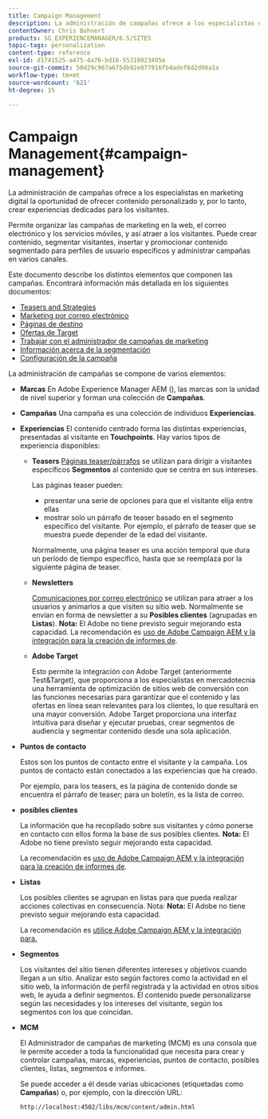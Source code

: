 ```yaml
---
title: Campaign Management
description: La administración de campañas ofrece a los especialistas en marketing digital la oportunidad de ofrecer contenido personalizado y, por lo tanto, crear experiencias dedicadas para los visitantes. Permite organizar las campañas de marketing en la web, el correo electrónico y los servicios móviles, y así atraer a los visitantes.
contentOwner: Chris Bohnert
products: SG_EXPERIENCEMANAGER/6.5/SITES
topic-tags: personalization
content-type: reference
exl-id: d1741525-a475-4a76-bd16-55318023495e
source-git-commit: 50d29c967a675db92e077916fb4adef6d2d98a1a
workflow-type: tm+mt
source-wordcount: '621'
ht-degree: 1%

---
```



# Campaign Management{#campaign-management}

La administración de campañas ofrece a los especialistas en marketing digital la oportunidad de ofrecer contenido personalizado y, por lo tanto, crear experiencias dedicadas para los visitantes.

Permite organizar las campañas de marketing en la web, el correo electrónico y los servicios móviles, y así atraer a los visitantes. Puede crear contenido, segmentar visitantes, insertar y promocionar contenido segmentado para perfiles de usuario específicos y administrar campañas en varios canales.

Este documento describe los distintos elementos que componen las campañas. Encontrará información más detallada en los siguientes documentos:

* [Teasers and Strategies](/help/sites-classic-ui-authoring/classic-personalization-campaigns-teasers-strategy.md)
* [Marketing por correo electrónico](/help/sites-classic-ui-authoring/classic-personalization-campaigns-email.md)
* [Páginas de destino](/help/sites-classic-ui-authoring/classic-personalization-campaigns-landingpage.md)
* [Ofertas de Target](/help/sites-classic-ui-authoring/classic-personalization-campaigns-target-offers.md)
* [Trabajar con el administrador de campañas de marketing](/help/sites-classic-ui-authoring/classic-personalization-campaigns-mktg-manager.md)
* [Información acerca de la segmentación](/help/sites-classic-ui-authoring/classic-personalization-campaigns-segmentation.md)
* [Configuración de la campaña](/help/sites-classic-ui-authoring/classic-personalization-campaigns-setting-up-your.md)

La administración de campañas se compone de varios elementos:

* **Marcas**
En Adobe Experience Manager AEM (), las marcas son la unidad de nivel superior y forman una colección de **Campañas**.

* **Campañas**
Una campaña es una colección de individuos **Experiencias**.

* **Experiencias**
El contenido centrado forma las distintas experiencias, presentadas al visitante en **Touchpoints**. Hay varios tipos de experiencia disponibles:

   * **Teasers**
     [Páginas teaser/párrafos](#teasers) se utilizan para dirigir a visitantes específicos **Segmentos** al contenido que se centra en sus intereses.

     Las páginas teaser pueden:

      * presentar una serie de opciones para que el visitante elija entre ellas
      * mostrar solo un párrafo de teaser basado en el segmento específico del visitante. Por ejemplo, el párrafo de teaser que se muestra puede depender de la edad del visitante.

     Normalmente, una página teaser es una acción temporal que dura un período de tiempo específico, hasta que se reemplaza por la siguiente página de teaser.

   * **Newsletters**

     [Comunicaciones por correo electrónico](#emailmarketing) se utilizan para atraer a los usuarios y animarlos a que visiten su sitio web. Normalmente se envían en forma de newsletter a su **Posibles clientes** (agrupadas en **Listas**). **Nota:** El Adobe no tiene previsto seguir mejorando esta capacidad. La recomendación es [uso de Adobe Campaign AEM y la integración para la creación de informes de](/help/sites-administering/campaign.md).

   * **Adobe Target**

     Esto permite la integración con Adobe Target (anteriormente Test&amp;Target), que proporciona a los especialistas en mercadotecnia una herramienta de optimización de sitios web de conversión con las funciones necesarias para garantizar que el contenido y las ofertas en línea sean relevantes para los clientes, lo que resultará en una mayor conversión. Adobe Target proporciona una interfaz intuitiva para diseñar y ejecutar pruebas, crear segmentos de audiencia y segmentar contenido desde una sola aplicación.

* **Puntos de contacto**

  Estos son los puntos de contacto entre el visitante y la campaña. Los puntos de contacto están conectados a las experiencias que ha creado.

  Por ejemplo, para los teasers, es la página de contenido donde se encuentra el párrafo de teaser; para un boletín, es la lista de correo.

* **posibles clientes**

  La información que ha recopilado sobre sus visitantes y cómo ponerse en contacto con ellos forma la base de sus posibles clientes. **Nota:** El Adobe no tiene previsto seguir mejorando esta capacidad.

  La recomendación es [uso de Adobe Campaign AEM y la integración para la creación de informes de](/help/sites-administering/campaign.md).

* **Listas**

  Los posibles clientes se agrupan en listas para que pueda realizar acciones colectivas en consecuencia. Nota: **Nota:** El Adobe no tiene previsto seguir mejorando esta capacidad.

  La recomendación es [utilice Adobe Campaign AEM y la integración para.](/help/sites-administering/campaign.md)

* **Segmentos**

  Los visitantes del sitio tienen diferentes intereses y objetivos cuando llegan a un sitio. Analizar esto según factores como la actividad en el sitio web, la información de perfil registrada y la actividad en otros sitios web, le ayuda a definir segmentos. El contenido puede personalizarse según las necesidades y los intereses del visitante, según los segmentos con los que coincidan.

* **MCM**

  El Administrador de campañas de marketing (MCM) es una consola que le permite acceder a toda la funcionalidad que necesita para crear y controlar campañas, marcas, experiencias, puntos de contacto, posibles clientes, listas, segmentos e informes.

  Se puede acceder a él desde varias ubicaciones (etiquetadas como **Campañas**) o, por ejemplo, con la dirección URL:

  `http://localhost:4502/libs/mcm/content/admin.html`

